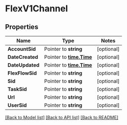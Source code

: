 # FlexV1Channel

## Properties
Name | Type | Notes
------------ | ------------- | -------------
**AccountSid** | Pointer to **string** | [optional] 
**DateCreated** | Pointer to [**time.Time**](time.Time.md) | [optional] 
**DateUpdated** | Pointer to [**time.Time**](time.Time.md) | [optional] 
**FlexFlowSid** | Pointer to **string** | [optional] 
**Sid** | Pointer to **string** | [optional] 
**TaskSid** | Pointer to **string** | [optional] 
**Url** | Pointer to **string** | [optional] 
**UserSid** | Pointer to **string** | [optional] 

[[Back to Model list]](../README.md#documentation-for-models) [[Back to API list]](../README.md#documentation-for-api-endpoints) [[Back to README]](../README.md)


